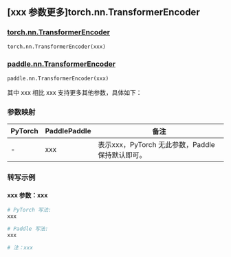 ## [xxx 参数更多]torch.nn.TransformerEncoder

### [torch.nn.TransformerEncoder](https://pytorch.org/docs/1.13/generated/torch.nn.TransformerEncoder.html#torch.nn.TransformerEncoder)

```python
torch.nn.TransformerEncoder(xxx)
```

### [paddle.nn.TransformerEncoder](https://www.paddlepaddle.org.cn/documentation/docs/zh/api/paddle/nn/TransformerEncoder_cn.html)

```python
paddle.nn.TransformerEncoder(xxx)
```

其中 xxx 相比 xxx 支持更多其他参数，具体如下：

### 参数映射

| PyTorch | PaddlePaddle | 备注 |
| ------- | ------------ | ---- |
|    -    |    xxx    | 表示xxx，PyTorch 无此参数，Paddle 保持默认即可。 |

### 转写示例

#### xxx 参数：xxx
``` python
# PyTorch 写法:
xxx

# Paddle 写法:
xxx

# 注：xxx
```
